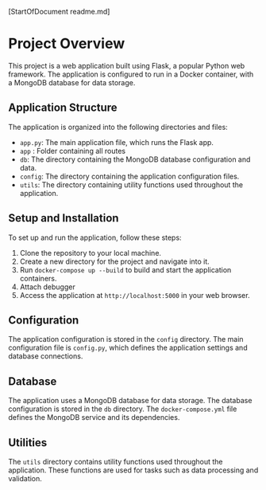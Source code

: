 

[StartOfDocument readme.md]
# Project Overview

This project is a web application built using Flask, a popular Python web framework. The application is configured to run in a Docker container, with a MongoDB database for data storage.

## Application Structure

The application is organized into the following directories and files:

* `app.py`: The main application file, which runs the Flask app.
* `app` : Folder containing all routes
* `db`: The directory containing the MongoDB database configuration and data.
* `config`: The directory containing the application configuration files.
* `utils`: The directory containing utility functions used throughout the application.

## Setup and Installation

To set up and run the application, follow these steps:

1. Clone the repository to your local machine.
2. Create a new directory for the project and navigate into it.
3. Run `docker-compose up --build` to build and start the application containers.
4. Attach debugger 
5. Access the application at `http://localhost:5000` in your web browser.

## Configuration

The application configuration is stored in the `config` directory. The main configuration file is `config.py`, which defines the application settings and database connections.

## Database

The application uses a MongoDB database for data storage. The database configuration is stored in the `db` directory. The `docker-compose.yml` file defines the MongoDB service and its dependencies.

## Utilities

The `utils` directory contains utility functions used throughout the application. These functions are used for tasks such as data processing and validation.

